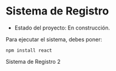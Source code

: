 <h1> Sistema de Registro</h1>

- Estado del proyecto: En construcción.

Para ejecutar el sistema, debes poner:

```npm install react```

Sistema de Registro 2

